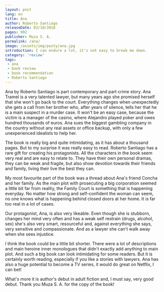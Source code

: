 ```yaml
---
layout: post
lang: en
title: Ana
author: Roberto Santiago
releaseDate: 03/10/2018
pages: 992
publisher: Muza S. A.
permalink: /ana/
image: /assets/img/posty/ana.jpg
introduction: I can endure a lot, it's not easy to break me down.
category: 'review'
tags:
 - ana
 - book review
 - book recommendation
 - Roberto Santiago
---
```

  Ana by Roberto Santiago is part contemporary and part crime story. Ana Tramel is a very talented lawyer, but many years ago she promised herself that she won't go back to the court. Everything changes when unexpectedly she gets a call from her brother who, after years of silence, tells her that he is a main suspect in a murder case. It won't be an easy case, because the victim is a manager of the casino, where Alejandro played poker and owes hundred thousands of euros. Ana sues the biggest gambling company in the country without any real assets or office backup, with only a few unexperienced idealists to help her.

 The book is really big and quite intimidating, as it has about a thousand pages. But to my surprise it was really easy to read. Roberto Santiago has a rare gift for creating his protagonists. All the characters in the book seem very real and are easy to relate to.  They have their own personal dramas, they can be weak and fragile, but also show devotion towards their friends and family, living their live the best they can.

 My most favourite part of the book was a thread about Ana's friend Concha and her family. As the main plot with prosecuting a big corporation seemed a little bit far from reality, the Family Court is something that is happening everyday. No matter how strong and self-confident the woman can seem, no one knows what is happening behind closed doors at her home. It is far too real in a lot of cases.

 Our protagonist, Ana, is also very likeable. Even though she is stubborn, changes her mind very often and has a weak self restrain (drugs, alcohol, sex) she's also very smart, resourceful and, against everything she says, very sensitive and compassionate. And as a lawyer she can't walk away when she sees injustice.

 I think the book could be a little bit shorter. There were a lot of descriptions and main heroine inner monologues that didn't exactly add anything to main plot. And such a big book can look intimidating for some readers. But it is certainly worth reading, especially if you like a stories with lawyers. Ana has also a huge potential to become a TV series, it would do great on Netflix, I can bet!

 What's more it is author's debut in adult fiction and, I must say, very good debut. Thank you Muza S. A. for the copy of the book!
